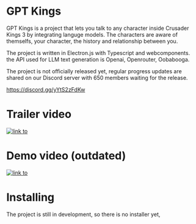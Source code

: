 # GPT Kings

GPT Kings is a project that lets you talk to any character inside Crusader Kings 3 by integrating languge models. The characters are aware of themselfs, your character, the history and relationship between you. 

The project is written in Electron.js with Typescript and webcomponents. the API used for LLM text generation is Openai, Openrouter, Oobabooga.

The project is not officially released yet, regular progress updates are shared on our Discord server with 650 members waiting for the release.

https://discord.gg/yYtS2zFdKw


# Trailer video 
[![link to](https://img.youtube.com/vi/E2GmlNsK-J8/0.jpg)](https://www.youtube.com/watch?v=E2GmlNsK-J8)

# Demo video (outdated)

[![link to](https://img.youtube.com/vi/4H9pWG_Xgns/0.jpg)](https://youtu.be/4H9pWG_Xgns)

# Installing

The project is still in development, so there is no installer yet, 
